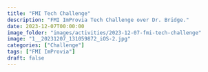 ```yaml
---
title: "FMI Tech Challenge"
description: "FMI ImProvia Tech Challenge over Dr. Bridge."
date: 2023-12-07T00:00:00
image_folder: "images/activities/2023-12-07-fmi-tech-challenge"
image: "1__20231207_131059872_iOS-2.jpg"
categories: ["Challenge"]
tags: ["FMI ImProvia"]
draft: false
---
```


